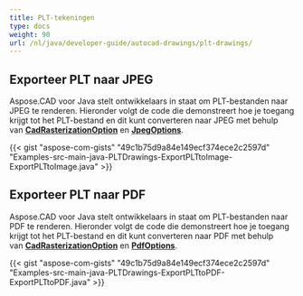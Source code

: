 ```yaml
---
title: PLT-tekeningen
type: docs
weight: 90
url: /nl/java/developer-guide/autocad-drawings/plt-drawings/
---
```


## **Exporteer PLT naar JPEG**

Aspose.CAD voor Java stelt ontwikkelaars in staat om PLT-bestanden naar JPEG te renderen. Hieronder volgt de code die demonstreert hoe je toegang krijgt tot het PLT-bestand en dit kunt converteren naar JPEG met behulp van [**CadRasterizationOption**](https://reference.aspose.com/cad/java/com.aspose.cad.imageoptions/CadRasterizationOptions) en [**JpegOptions**](https://reference.aspose.com/cad/java/com.aspose.cad.imageoptions/JpegOptions).

{{< gist "aspose-com-gists" "49c1b75d9a84e149ecf374ece2c2597d" "Examples-src-main-java-PLTDrawings-ExportPLTtoImage-ExportPLTtoImage.java" >}}

## **Exporteer PLT naar PDF**

Aspose.CAD voor Java stelt ontwikkelaars in staat om PLT-bestanden naar PDF te renderen. Hieronder volgt de code die demonstreert hoe je toegang krijgt tot het PLT-bestand en dit kunt converteren naar PDF met behulp van [**CadRasterizationOption**](https://reference.aspose.com/cad/java/com.aspose.cad.imageoptions/CadRasterizationOptions) en [**PdfOptions**](https://reference.aspose.com/cad/java/com.aspose.cad.imageoptions/PdfOptions).

{{< gist "aspose-com-gists" "49c1b75d9a84e149ecf374ece2c2597d" "Examples-src-main-java-PLTDrawings-ExportPLTtoPDF-ExportPLTtoPDF.java" >}}
